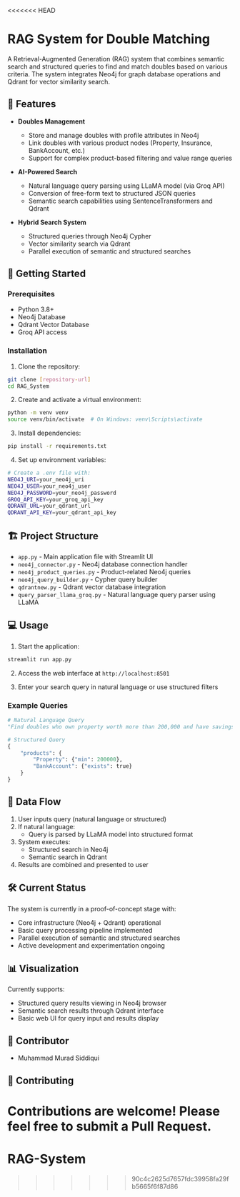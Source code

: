<<<<<<< HEAD
# RAG System for Double Matching

A Retrieval-Augmented Generation (RAG) system that combines semantic search and structured queries to find and match doubles based on various criteria. The system integrates Neo4j for graph database operations and Qdrant for vector similarity search.

## 🌟 Features

- **Doubles Management**
  - Store and manage doubles with profile attributes in Neo4j
  - Link doubles with various product nodes (Property, Insurance, BankAccount, etc.)
  - Support for complex product-based filtering and value range queries

- **AI-Powered Search**
  - Natural language query parsing using LLaMA model (via Groq API)
  - Conversion of free-form text to structured JSON queries
  - Semantic search capabilities using SentenceTransformers and Qdrant

- **Hybrid Search System**
  - Structured queries through Neo4j Cypher
  - Vector similarity search via Qdrant
  - Parallel execution of semantic and structured searches

## 🚀 Getting Started

### Prerequisites

- Python 3.8+
- Neo4j Database
- Qdrant Vector Database
- Groq API access

### Installation

1. Clone the repository:
```bash
git clone [repository-url]
cd RAG_System
```

2. Create and activate a virtual environment:
```bash
python -m venv venv
source venv/bin/activate  # On Windows: venv\Scripts\activate
```

3. Install dependencies:
```bash
pip install -r requirements.txt
```

4. Set up environment variables:
```bash
# Create a .env file with:
NEO4J_URI=your_neo4j_uri
NEO4J_USER=your_neo4j_user
NEO4J_PASSWORD=your_neo4j_password
GROQ_API_KEY=your_groq_api_key
QDRANT_URL=your_qdrant_url
QDRANT_API_KEY=your_qdrant_api_key
```

## 🏗️ Project Structure

- `app.py` - Main application file with Streamlit UI
- `neo4j_connector.py` - Neo4j database connection handler
- `neo4j_product_queries.py` - Product-related Neo4j queries
- `neo4j_query_builder.py` - Cypher query builder
- `qdrantnew.py` - Qdrant vector database integration
- `query_parser_llama_groq.py` - Natural language query parser using LLaMA

## 💻 Usage

1. Start the application:
```bash
streamlit run app.py
```

2. Access the web interface at `http://localhost:8501`

3. Enter your search query in natural language or use structured filters

### Example Queries

```python
# Natural Language Query
"Find doubles who own property worth more than 200,000 and have savings accounts"

# Structured Query
{
    "products": {
        "Property": {"min": 200000},
        "BankAccount": {"exists": true}
    }
}
```

## 🔄 Data Flow

1. User inputs query (natural language or structured)
2. If natural language:
   - Query is parsed by LLaMA model into structured format
3. System executes:
   - Structured search in Neo4j
   - Semantic search in Qdrant
4. Results are combined and presented to user

## 🛠️ Current Status

The system is currently in a proof-of-concept stage with:
- Core infrastructure (Neo4j + Qdrant) operational
- Basic query processing pipeline implemented
- Parallel execution of semantic and structured searches
- Active development and experimentation ongoing

## 📊 Visualization

Currently supports:
- Structured query results viewing in Neo4j browser
- Semantic search results through Qdrant interface
- Basic web UI for query input and results display


## 👥 Contributor

- Muhammad Murad Siddiqui

## 🤝 Contributing

Contributions are welcome! Please feel free to submit a Pull Request. 
=======
# RAG-System
>>>>>>> 90c4c2625d7657fdc39958fa29fb5665f6f87d86
